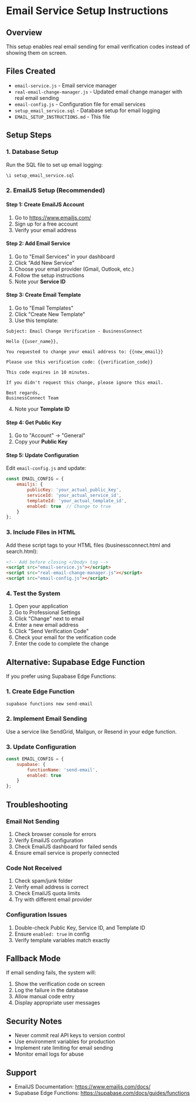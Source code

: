 # Email Service Setup Instructions

## Overview
This setup enables real email sending for email verification codes instead of showing them on screen.

## Files Created
- `email-service.js` - Email service manager
- `real-email-change-manager.js` - Updated email change manager with real email sending
- `email-config.js` - Configuration file for email services
- `setup_email_service.sql` - Database setup for email logging
- `EMAIL_SETUP_INSTRUCTIONS.md` - This file

## Setup Steps

### 1. Database Setup
Run the SQL file to set up email logging:
```sql
\i setup_email_service.sql
```

### 2. EmailJS Setup (Recommended)

#### Step 1: Create EmailJS Account
1. Go to https://www.emailjs.com/
2. Sign up for a free account
3. Verify your email address

#### Step 2: Add Email Service
1. Go to "Email Services" in your dashboard
2. Click "Add New Service"
3. Choose your email provider (Gmail, Outlook, etc.)
4. Follow the setup instructions
5. Note your **Service ID**

#### Step 3: Create Email Template
1. Go to "Email Templates"
2. Click "Create New Template"
3. Use this template:

```
Subject: Email Change Verification - BusinessConnect

Hello {{user_name}},

You requested to change your email address to: {{new_email}}

Please use this verification code: {{verification_code}}

This code expires in 10 minutes.

If you didn't request this change, please ignore this email.

Best regards,
BusinessConnect Team
```

4. Note your **Template ID**

#### Step 4: Get Public Key
1. Go to "Account" → "General"
2. Copy your **Public Key**

#### Step 5: Update Configuration
Edit `email-config.js` and update:
```javascript
const EMAIL_CONFIG = {
    emailjs: {
        publicKey: 'your_actual_public_key',
        serviceId: 'your_actual_service_id', 
        templateId: 'your_actual_template_id',
        enabled: true  // Change to true
    }
};
```

### 3. Include Files in HTML

Add these script tags to your HTML files (businessconnect.html and search.html):

```html
<!-- Add before closing </body> tag -->
<script src="email-service.js"></script>
<script src="real-email-change-manager.js"></script>
<script src="email-config.js"></script>
```

### 4. Test the System

1. Open your application
2. Go to Professional Settings
3. Click "Change" next to email
4. Enter a new email address
5. Click "Send Verification Code"
6. Check your email for the verification code
7. Enter the code to complete the change

## Alternative: Supabase Edge Function

If you prefer using Supabase Edge Functions:

### 1. Create Edge Function
```bash
supabase functions new send-email
```

### 2. Implement Email Sending
Use a service like SendGrid, Mailgun, or Resend in your edge function.

### 3. Update Configuration
```javascript
const EMAIL_CONFIG = {
    supabase: {
        functionName: 'send-email',
        enabled: true
    }
};
```

## Troubleshooting

### Email Not Sending
1. Check browser console for errors
2. Verify EmailJS configuration
3. Check EmailJS dashboard for failed sends
4. Ensure email service is properly connected

### Code Not Received
1. Check spam/junk folder
2. Verify email address is correct
3. Check EmailJS quota limits
4. Try with different email provider

### Configuration Issues
1. Double-check Public Key, Service ID, and Template ID
2. Ensure `enabled: true` in config
3. Verify template variables match exactly

## Fallback Mode
If email sending fails, the system will:
1. Show the verification code on screen
2. Log the failure in the database
3. Allow manual code entry
4. Display appropriate user messages

## Security Notes
- Never commit real API keys to version control
- Use environment variables for production
- Implement rate limiting for email sending
- Monitor email logs for abuse

## Support
- EmailJS Documentation: https://www.emailjs.com/docs/
- Supabase Edge Functions: https://supabase.com/docs/guides/functions